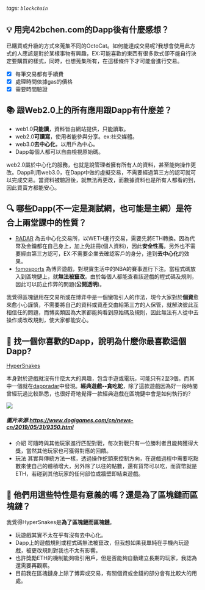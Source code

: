 ###### tags: `blockchain`

:bulb: 用完42bchen.com的Dapp後有什麼感想？
---
已購買或升級的方式來蒐集不同的OctoCat。如何能達成交易呢?我想會使用此方式的人應該是對於某樣事物有興趣，EX:可能喜歡的東西有很多款式卻不能自行決定要購買的樣式，同時，也想蒐集所有，在這樣條件下才可能會進行交易。 

- [x] 每筆交易都有手續費
- [x] 處理時間依據gas的價格
- [x] 需要時間驗證

:books: 跟Web2.0上的所有應用跟Dapp有什麼差？
---
- web1.0**只能讀**，資料皆由網站提供，只能讀取。
- web2.0**可讀寫**，使用者能參與分享。ex:社交媒體。
- web3.0**去中心化**，以用戶為中心。
- Dapp每個人都可以自由檢視原始碼。

web2.0屬於中心化的服務，也就是說管理者擁有所有人的資料，甚至能夠操作更改。Dapp利用web3.0，在Dapp中做的虛擬交易，不需要經過第三方的認可就可以完成交易。當資料被驗證後，就無法再更改，而數據資料也是所有人都看的到，因此買賣方都能安心。

:mag: 哪些Dapp(不一定是測試網，也可能是主網）是符合上兩堂課中的性質？
---
- [RADAR](https://app.radarrelay.com/ZRX/WETH) 
為去中心化交易所，以WETH進行交易，需要先將ETH轉換。因為代幣及金鑰都在自己身上，加上免註冊(個人資料)，因此**安全性高**，另外也不需要經由第三方認可，EX:不需要企業去確認客戶的身分，達到**去中心化**的效果。
- [fomosports](https://nba.fomosports.me/games)
為博弈遊戲，對現實生活中的NBA的賽事進行下注。當程式碼放入到區塊鏈上，就**無法被竄改**。由於每個人都能查看該遊戲的程式碼及規則，因此可以防止作弊的問題(**公開透明**)。

我覺得區塊鏈用在交易所或在博弈中是一個蠻吸引人的作法，現今大家對於**個資**愈來愈小心謹慎，不需要將自己的資料或資產交由給第三方的人保管，就解決彼此互相信任的問題，而博奕類因為大家都能夠看到原始碼及規則，因此無法有人從中去操作或改改規則，使大家都能安心。

:dart: 找一個你喜歡的Dapp，說明為什麼你最喜歡這個Dapp?
---

[HyperSnakes](https://dappradar.com/app/1558/hypersnakes)

本身對於遊戲就沒有什麼太大的興趣，包含手遊或電玩，可能只有2至3個。而其中一個就在[dappradar](https://dappradar.com/)中發現。**經典遊戲--貪吃蛇**，除了這款遊戲因為好一段時間曾經玩過比較熟悉，也很好奇地覺得一款經典遊戲在區塊鏈中會是如何執行的?

![](https://i.imgur.com/97VoyTR.png)
##### 圖片來源:https://www.dogigames.com/cn/news-cn/2019/05/31/9350.html

- 介紹 
可隨時與其他玩家進行匹配對戰，每次對戰只有一位勝利者且能夠獲得大獎，當然其他玩家也可獲得對應的回饋。
- 玩法 
其實與傳統方法一樣，透過操作蛇頭來控制方向，在遊戲過程中需要吃點數來使自己的體積增大，另外除了以往的點數，還有貨幣可以吃，而貨幣就是ETH，若碰到其他玩家的任何部位或牆壁即結束遊戲。




:closed_book: 他們用這些特性是有意義的嗎？還是為了區塊鏈而區塊鏈？
---
我覺得HyperSnakes是**為了區塊鏈而區塊鏈**。
- 玩遊戲其實不太在乎有沒有去中心化。
- Dapp上的遊戲規則或程式碼無法被竄改，但我想如果我單純在手機內玩遊戲，被更改規則對我也不太有影響。
- 也許獎勵ETH的機制能夠吸引用戶，但是否能夠自動建立長期的玩家，我認為還需要再觀察。
- 目前我在區塊鏈身上除了博弈或交易，有關個資或金錢的部分會有比較大的用處。
